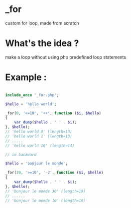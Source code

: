 # _for
custom for loop, made from scratch
# What's the idea ?
make a loop without using php predefined loop statements
# Example :
```php

include_once '_for.php';

$hello = 'hello world';

_for(0, '<=10', '++', function ($i, $hello)
{
    var_dump($hello . ' ' . $i);
}, $hello);
// 'hello world 0' (length=13)
// 'hello world 1' (length=13)
// .....
// 'hello world 10' (length=14)

// in backward

$hello = 'bonjour le monde';

_for(30, '>=10', '-2', function ($i, $hello)
{
    var_dump($hello . ' ' . $i);
}, $hello);
// 'bonjour le monde 30' (length=19)
// ......
// 'bonjour le monde 10' (length=19)

```



